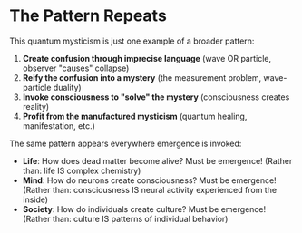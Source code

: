 # The Pattern Repeats

This quantum mysticism is just one example of a broader pattern:

1. **Create confusion through imprecise language** (wave OR particle, observer "causes" collapse)
2. **Reify the confusion into a mystery** (the measurement problem, wave-particle duality)
3. **Invoke consciousness to "solve" the mystery** (consciousness creates reality)
4. **Profit from the manufactured mysticism** (quantum healing, manifestation, etc.)

The same pattern appears everywhere emergence is invoked:

* **Life**: How does dead matter become alive? Must be emergence! (Rather than: life IS complex chemistry)
* **Mind**: How do neurons create consciousness? Must be emergence! (Rather than: consciousness IS neural activity experienced from the inside)
* **Society**: How do individuals create culture? Must be emergence! (Rather than: culture IS patterns of individual behavior)
